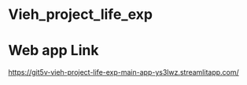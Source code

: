 # Vieh_project_life_exp
# Web app Link 
https://git5v-vieh-project-life-exp-main-app-ys3lwz.streamlitapp.com/
